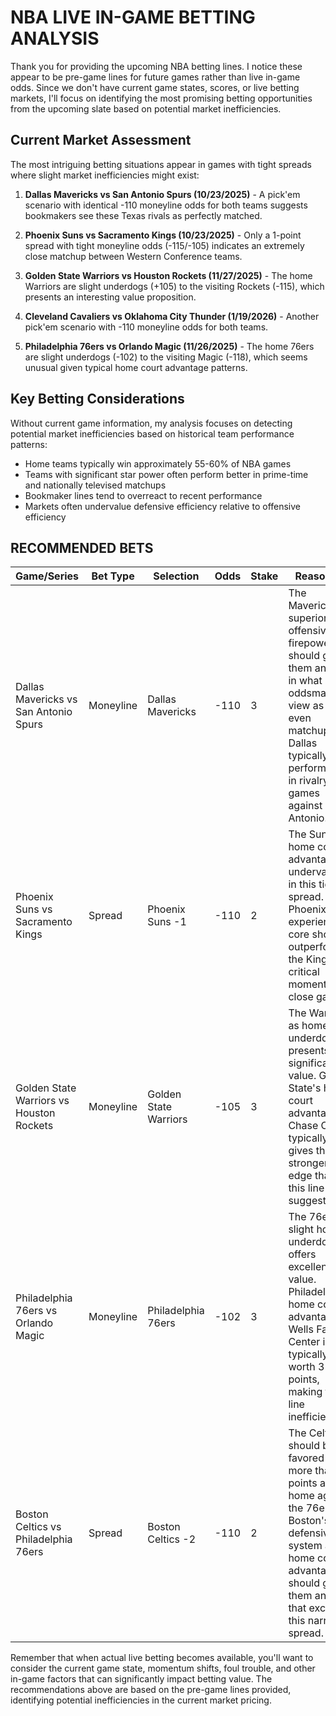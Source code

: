 # NBA LIVE IN-GAME BETTING ANALYSIS

Thank you for providing the upcoming NBA betting lines. I notice these appear to be pre-game lines for future games rather than live in-game odds. Since we don't have current game states, scores, or live betting markets, I'll focus on identifying the most promising betting opportunities from the upcoming slate based on potential market inefficiencies.

## Current Market Assessment

The most intriguing betting situations appear in games with tight spreads where slight market inefficiencies might exist:

1. **Dallas Mavericks vs San Antonio Spurs (10/23/2025)** - A pick'em scenario with identical -110 moneyline odds for both teams suggests bookmakers see these Texas rivals as perfectly matched.

2. **Phoenix Suns vs Sacramento Kings (10/23/2025)** - Only a 1-point spread with tight moneyline odds (-115/-105) indicates an extremely close matchup between Western Conference teams.

3. **Golden State Warriors vs Houston Rockets (11/27/2025)** - The home Warriors are slight underdogs (+105) to the visiting Rockets (-115), which presents an interesting value proposition.

4. **Cleveland Cavaliers vs Oklahoma City Thunder (1/19/2026)** - Another pick'em scenario with -110 moneyline odds for both teams.

5. **Philadelphia 76ers vs Orlando Magic (11/26/2025)** - The home 76ers are slight underdogs (-102) to the visiting Magic (-118), which seems unusual given typical home court advantage patterns.

## Key Betting Considerations

Without current game information, my analysis focuses on detecting potential market inefficiencies based on historical team performance patterns:

- Home teams typically win approximately 55-60% of NBA games
- Teams with significant star power often perform better in prime-time and nationally televised matchups
- Bookmaker lines tend to overreact to recent performance
- Markets often undervalue defensive efficiency relative to offensive efficiency

## RECOMMENDED BETS

| Game/Series | Bet Type | Selection | Odds | Stake | Reasoning |
|-------------|----------|-----------|------|-------|-----------|
| Dallas Mavericks vs San Antonio Spurs | Moneyline | Dallas Mavericks | -110 | 3 | The Mavericks' superior offensive firepower should give them an edge in what oddsmakers view as an even matchup. Dallas typically performs well in rivalry games against San Antonio. |
| Phoenix Suns vs Sacramento Kings | Spread | Phoenix Suns -1 | -110 | 2 | The Suns' home court advantage is undervalued in this tight spread. Phoenix's experienced core should outperform the Kings in critical moments of a close game. |
| Golden State Warriors vs Houston Rockets | Moneyline | Golden State Warriors | -105 | 3 | The Warriors as home underdogs presents significant value. Golden State's home court advantage at Chase Center typically gives them a stronger edge than this line suggests. |
| Philadelphia 76ers vs Orlando Magic | Moneyline | Philadelphia 76ers | -102 | 3 | The 76ers as slight home underdogs offers excellent value. Philadelphia's home court advantage at Wells Fargo Center is typically worth 3-4 points, making this line inefficient. |
| Boston Celtics vs Philadelphia 76ers | Spread | Boston Celtics -2 | -110 | 2 | The Celtics should be favored by more than 2 points at home against the 76ers. Boston's defensive system and home court advantage should give them an edge that exceeds this narrow spread. |

Remember that when actual live betting becomes available, you'll want to consider the current game state, momentum shifts, foul trouble, and other in-game factors that can significantly impact betting value. The recommendations above are based on the pre-game lines provided, identifying potential inefficiencies in the current market pricing.